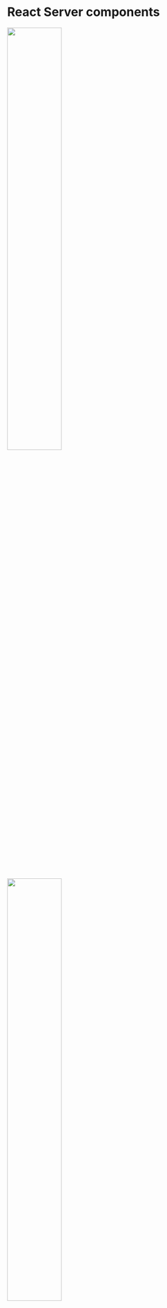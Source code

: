 # React Server components

[<img src="./pics/react_components.png" width="50%"/>](./pics/react_components.png)

[<img src="./pics/server_components.png" width="50%"/>](./pics/server_components.png)

[<img src="./pics/client_components.png" width="50%"/>](./pics/client_components.png)

# Create new app

[<img src="./pics/create_new_app.png" width="50%"/>](./pics/create_new_app.png)

[<img src="./pics/create_new_app_steps.png" width="50%"/>](./pics/create_new_app_steps.png)

# Router

[<img src="./pics/routing_png.png" width="50%"/>](./pics/routing_png.png)

- page.tsx file automatically maps to your site root url.
- Even though we deleted this layout.tsx file, nextjs will automatically create and set it up once we first access the root route.
- Routes are directly tied with their flder names in the app directory. A page.tsx file in the profile folder will mape to the /profile routes and a page.tsx file in the about folder will map to the /about route.

[<img src="./pics/routing_conventions.png" width="50%"/>](./pics/routing_conventions.png)

[<img src="./pics/routing_1.png" width="50%"/>](./pics/routing_1.png)

[<img src="./pics/routing_2.png" width="50%"/>](./pics/routing_2.png)

[<img src="./pics/routing_3.png" width="50%"/>](./pics/routing_3.png)

- If someone tries to visit a url that doesn't maps to any file in the app folder, here nextjs will serve 404 page. We don't need to write any special route to handle these.

[<img src="./pics/not_found.png" width="50%"/>](./pics/not_found.png)

- In nextjs we don't need to install and configure a router. Our folder and file structure does all the heavylifting

# Nested routes

[<img src="./pics/nested_routes_1.png" width="50%"/>](./pics/nested_routes_1.png)

[<img src="./pics/nested_routes_2.png" width="50%"/>](./pics/nested_routes_2.png)

[<img src="./pics/nested_routes_3.png" width="50%"/>](./pics/nested_routes_3.png)

[<img src="./pics/nested_routes_4.png" width="50%"/>](./pics/nested_routes_4.png)

[<img src="./pics/nested_routes_5.png" width="50%"/>](./pics/nested_routes_5.png)

[<img src="./pics/nested_routes_6.png" width="50%"/>](./pics/nested_routes_6.png)

# Dynamic routes

- Every page in App router receives route parameters through the param props.
- The type of params is a Promise that resolves to an object containing the dynamic segments as key value pair.
- The nice about server components is that we can use async await to resolve the promise and access the dynamic segemnt

[<img src="./pics/dynamic_routes_1.png" width="50%"/>](./pics/dynamic_routes_1.png)

[<img src="./pics/dynamic_routes_2.png" width="50%"/>](./pics/dynamic_routes_2.png)

[<img src="./pics/dynamic_routes_3.png" width="50%"/>](./pics/dynamic_routes_3.png)

[<img src="./pics/dynamic_routes_4.png" width="50%"/>](./pics/dynamic_routes_4.png)

[<img src="./pics/dynamic_routes_5.png" width="50%"/>](./pics/dynamic_routes_5.png)

# Nested Dynamic routes

[<img src="./pics/nested_dynamic_routes_1.png" width="50%"/>](./pics/nested_dynamic_routes_1.png)

[<img src="./pics/nested_dynamic_routes_2.png" width="50%"/>](./pics/nested_dynamic_routes_2.png)

# Catch all Segments

- nextjs also offers optional catch all segments. /docs will show 404 page currently

[<img src="./pics/catch_all_segments.png" width="50%"/>](./pics/catch_all_segments.png)

[<img src="./pics/catch_all_segments_1.png" width="50%"/>](./pics/catch_all_segments_1.png)

[<img src="./pics/catch_all_segments_2.png" width="50%"/>](./pics/catch_all_segments_2.png)

[<img src="./pics/catch_all_segments_3.png" width="50%"/>](./pics/catch_all_segments_3.png)

[<img src="./pics/catch_all_segments_4.png" width="50%"/>](./pics/catch_all_segments_4.png)

[<img src="./pics/catch_all_segments_optional.png" width="50%"/>](./pics/catch_all_segments_optional.png)

# Not Found Page

- By default when you visit a route that doesn't exist in your route folder we will see a basic 404 page.
- This page will work fine for development but for production site we might want a customized 404 page.
- Not Found page can also be triggered programmatically using notFound function.
- We can create specific notfound pages for different sections of the app.
- Notfound component doesn't accept props. But we might more data to show different message based on the route parameters. For this we can use the `usePathname` hook from nextjs.
- In the new React server component architecture all React components are server components by default and hooks can only be used in client components. To fix add `"use client"` at the top.

[<img src="./pics/not_found_1.png" width="50%"/>](./pics/not_found_1.png)

[<img src="./pics/not_found_2.png" width="50%"/>](./pics/not_found_2.png)

[<img src="./pics/not_found_3.png" width="50%"/>](./pics/not_found_3.png)

[<img src="./pics/not_found_4.png" width="50%"/>](./pics/not_found_4.png)

[<img src="./pics/not_found_5.png" width="50%"/>](./pics/not_found_5.png)

[<img src="./pics/not_found_6.png" width="50%"/>](./pics/not_found_6.png)

[<img src="./pics/not_found_7.png" width="50%"/>](./pics/not_found_7.png)

# File Colocation

- A route only becomes publically accessible when you add page.tsx or page.jsx file to it.
- We can safely colocate project files inside the route segements inside app directory without worrying about they accidently becoming routes themselves.

[<img src="./pics/file_colocation_1.png" width="50%"/>](./pics/file_colocation_1.png)

[<img src="./pics/file_colocation_2.png" width="50%"/>](./pics/file_colocation_2.png)

[<img src="./pics/file_colocation_3.png" width="50%"/>](./pics/file_colocation_3.png)

[<img src="./pics/file_colocation_4.png" width="50%"/>](./pics/file_colocation_4.png)

[<img src="./pics/file_colocation_5.png" width="50%"/>](./pics/file_colocation_5.png)

[<img src="./pics/file_colocation_6.png" width="50%"/>](./pics/file_colocation_6.png)

# Private folders

[<img src="./pics/private_folders_1.png" width="50%"/>](./pics/private_folders_1.png)

[<img src="./pics/private_folders_2.png" width="50%"/>](./pics/private_folders_2.png)

[<img src="./pics/private_folders_3.png" width="50%"/>](./pics/private_folders_3.png)

[<img src="./pics/private_folders_4.png" width="50%"/>](./pics/private_folders_4.png)

# Route groups

- Route groups are the only way to share a layout between routes without affecting the url.
- To create a route group we simply wrap the folder name in paranthesis. This tells nextjs to treat this folder as an organisational tool only and excluding it from URL path.

[<img src="./pics/route_groups_1.png" width="50%"/>](./pics/route_groups_1.png)

[<img src="./pics/route_groups_2.png" width="50%"/>](./pics/route_groups_2.png)

[<img src="./pics/route_groups_3.png" width="50%"/>](./pics/route_groups_3.png)

# Layouts

- layout.tsx file in the app folder is called the route layout and it is not optional. Even if you delete it nextjs will auto generate it.
- Every layout component needs a children prop. This is where our page content will go.

[<img src="./pics/layouts_1.png" width="50%"/>](./pics/layouts_1.png)

[<img src="./pics/layouts_2.png" width="50%"/>](./pics/layouts_2.png)

[<img src="./pics/layouts_3.png" width="50%"/>](./pics/layouts_3.png)

[<img src="./pics/layouts_4.png" width="50%"/>](./pics/layouts_4.png)

[<img src="./pics/layouts_5.png" width="50%"/>](./pics/layouts_5.png)

[<img src="./pics/layouts_6.png" width="50%"/>](./pics/layouts_6.png)

[<img src="./pics/layouts_7.png" width="50%"/>](./pics/layouts_7.png)

[<img src="./pics/layouts_8.png" width="50%"/>](./pics/layouts_8.png)

# Nested layouts

- First nextjs renders the root layout where the children prop representing the productId folder content. then productId layout kicks in replacing the children prop in the root layout. Finally the actual content from the page.tsx from the productId fills the children prop in the productId layout.
- This pattern gives you the power to create specialized layouts for the different parts of the application.

[<img src="./pics/nested_layout_1.png" width="50%"/>](./pics/nested_layout_1.png)

[<img src="./pics/nested_layout_2.png" width="50%"/>](./pics/nested_layout_2.png)

[<img src="./pics/nested_layout_3.png" width="50%"/>](./pics/nested_layout_3.png)

[<img src="./pics/nested_layout_4.png" width="50%"/>](./pics/nested_layout_4.png)

[<img src="./pics/nested_layout_5.png" width="50%"/>](./pics/nested_layout_5.png)

[<img src="./pics/nested_layout_6.png" width="50%"/>](./pics/nested_layout_6.png)

[<img src="./pics/nested_layout_7.png" width="50%"/>](./pics/nested_layout_7.png)

[<img src="./pics/nested_layout_8.png" width="50%"/>](./pics/nested_layout_8.png)

# Multiple Root Layouts

[<img src="./pics/multiple_root_layouts_1.png" width="50%"/>](./pics/multiple_root_layouts_1.png)

[<img src="./pics/multiple_root_layouts_2.png" width="50%"/>](./pics/multiple_root_layouts_2.png)

# Routing Metadata And dynamic metadata

- While both page and layout can have metadata, page's metadata take priority when they overlap.
- When routes have multiple metadata objects, they merge together with deeper segments taking priority.
- Metadata won't work with pages marked with `use client` directive. The solution is to keep your metadata in server components and extract any client side functionality in separate component.

[<img src="./pics/routing_metadata_1.png" width="50%"/>](./pics/routing_metadata_1.png)

[<img src="./pics/routing_metadata_2.png" width="50%"/>](./pics/routing_metadata_2.png)

[<img src="./pics/routing_metadata_3.png" width="50%"/>](./pics/routing_metadata_3.png)

[<img src="./pics/routing_metadata_4.png" width="50%"/>](./pics/routing_metadata_4.png)

[<img src="./pics/routing_metadata_5.png" width="50%"/>](./pics/routing_metadata_5.png)

[<img src="./pics/routing_metadata_6.png" width="50%"/>](./pics/routing_metadata_6.png)

[<img src="./pics/routing_metadata_7.png" width="50%"/>](./pics/routing_metadata_7.png)

[<img src="./pics/routing_metadata_8.png" width="50%"/>](./pics/routing_metadata_8.png)

[<img src="./pics/routing_metadata_19.png" width="50%"/>](./pics/routing_metadata_9.png)

[<img src="./pics/routing_metadata_10.png" width="50%"/>](./pics/routing_metadata_10.png)

# Title metadata

- Title.default acts as a fallback for any child route that doesn't specify a title.
- Title.template is used when we want consistent prefix and suffix to the route title.
- Sometimes when we want to break free from the template pattern set by parent segment. This is exactly what Title.absolute does.

[<img src="./pics/title_metadata_1.png" width="50%"/>](./pics/title_metadata_1.png)

[<img src="./pics/title_metadata_2.png" width="50%"/>](./pics/title_metadata_2.png)

[<img src="./pics/title_metadata_3.png" width="50%"/>](./pics/title_metadata_3.png)

[<img src="./pics/title_metadata_4.png" width="50%"/>](./pics/title_metadata_4.png)

[<img src="./pics/title_metadata_5.png" width="50%"/>](./pics/title_metadata_5.png)

[<img src="./pics/title_metadata_6.png" width="50%"/>](./pics/title_metadata_6.png)

# Links

- replace replaces the current history entry with the new one.

[<img src="./pics/navigation.png" width="50%"/>](./pics/navigation.png)

[<img src="./pics/link_component.png" width="50%"/>](./pics/link_component.png)

[<img src="./pics/link_component_replace.png" width="50%"/>](./pics/link_component_replace.png)

# Active Links

- nextjs gives us the usePathname hook to help us figure out which link is active.

[<img src="./pics/active_link.png" width="50%"/>](./pics/active_link.png)

# params and searchParams

- We are able to await params and searchParams in news articles component because it is server component. If this was a client component we would get a error because client component don't support async await.
- To access params and searchParams in client component we need to use `use` hook.

[<img src="./pics/params_searchparams_1.png" width="50%"/>](./pics/params_searchparams_1.png)

[<img src="./pics/params_searchparams_2.png" width="50%"/>](./pics/params_searchparams_2.png)

[<img src="./pics/params_searchparams_3.png" width="50%"/>](./pics/params_searchparams_3.png)

# Navigating Programmatically

- useRouter only works in client component.
- router.push and router.replace both are available. To replace the current page in the history stack instead of adding a new entry, for the we need to use router.replace rather than router.push.
- We can also use router.back to go back to the previous page and move forward to move forward in the history.
- We can use `redirect` function.

[<img src="./pics/navigation_programmatically_1.png" width="50%"/>](./pics/navigation_programmatically_1.png)

[<img src="./pics/navigation_programmatically_2.png" width="50%"/>](./pics/navigation_programmatically_2.png)

[<img src="./pics/navigation_programmatically_3.png" width="50%"/>](./pics/navigation_programmatically_3.png)

[<img src="./pics/navigation_programmatically_4.png" width="50%"/>](./pics/navigation_programmatically_4.png)

[<img src="./pics/navigation_programmatically_5.png" width="50%"/>](./pics/navigation_programmatically_5.png)

[<img src="./pics/navigation_programmatically_6.png" width="50%"/>](./pics/navigation_programmatically_6.png)

# Templates

- Layout only mounts new page content while keeping the common elements intact. They don't remount the shared components which lead to better performance.
- Sometimes you might need the layout to create a fresh instance for each child component during navigation. This could be useful for scenarios like implemening enter or exit animations or running useEffect hooks when routes change. This is where template files come in handy as an alternative to layout files.
- We can actually use both layout.tsx and template.tsx together. In this case the layout renders first, the its children are replace by template components output

[<img src="./pics/templates_1.png" width="50%"/>](./pics/templates_1.png)

[<img src="./pics/templates_2.png" width="50%"/>](./pics/templates_2.png)

[<img src="./pics/templates_3.png" width="50%"/>](./pics/templates_3.png)

[<img src="./pics/templates_4.png" width="50%"/>](./pics/templates_4.png)

[<img src="./pics/templates_5.png" width="50%"/>](./pics/templates_5.png)

[<img src="./pics/templates_6.png" width="50%"/>](./pics/templates_6.png)

[<img src="./pics/templates_7.png" width="50%"/>](./pics/templates_7.png)

[<img src="./pics/templates_8.png" width="50%"/>](./pics/templates_8.png)

# Loading UI

- This loading.tsx file automatically wraps the page.tsx file and its nested children within a react suspense boundary

[<img src="./pics/loading_1.png" width="50%"/>](./pics/loading_1.png)

[<img src="./pics/loading_2.png" width="50%"/>](./pics/loading_2.png)

[<img src="./pics/loading_3.png" width="50%"/>](./pics/loading_3.png)

[<img src="./pics/loading_4.png" width="50%"/>](./pics/loading_4.png)

[<img src="./pics/loading_5.png" width="50%"/>](./pics/loading_5.png)

[<img src="./pics/loading_6.png" width="50%"/>](./pics/loading_6.png)

[<img src="./pics/loading_7.png" width="50%"/>](./pics/loading_7.png)

# Error handling

- Error boundaries must be client component.
- ErrorBoundary component receive the error as a prop.

[<img src="./pics/error_handling_1.png" width="50%"/>](./pics/error_handling_1.png)

[<img src="./pics/error_handling_2.png" width="50%"/>](./pics/error_handling_2.png)

[<img src="./pics/error_handling_3.png" width="50%"/>](./pics/error_handling_3.png)

[<img src="./pics/error_handling_4.png" width="50%"/>](./pics/error_handling_4.png)

[<img src="./pics/error_handling_5.png" width="50%"/>](./pics/error_handling_5.png)

[<img src="./pics/error_handling_6.png" width="50%"/>](./pics/error_handling_6.png)

[<img src="./pics/error_handling_7.png" width="50%"/>](./pics/error_handling_7.png)

[<img src="./pics/error_handling_8.png" width="50%"/>](./pics/error_handling_8.png)

# Recovering from Errors

- Apart from the error prop, the error boundary in error.tsx provides us with another useful prop, the reset function. reset function helps to retry rendering the component in page.tsx.
- If we keep hitting the `try again` button, we will keep hitting the error again and again. This is because the retry function will attempt to re render client side, but converting the `reviewId` component to client side just to handle error will be a overkill
- To attempt server side recovery, we will need to rely on startTransition from react and useRouter from nextjs.
- reload function ensures that the refresh is deferred until the next render phase allowing react to handle any pending state updates before proceeding.

# Handling Errors in Nested Routes

[<img src="./pics/error_nested_routes_1.png" width="50%"/>](./pics/error_nested_routes_1.png)

[<img src="./pics/error_nested_routes_2.png" width="50%"/>](./pics/error_nested_routes_2.png)

[<img src="./pics/error_nested_routes_3.png" width="50%"/>](./pics/error_nested_routes_3.png)

[<img src="./pics/error_nested_routes_4.png" width="50%"/>](./pics/error_nested_routes_4.png)

[<img src="./pics/error_nested_routes_5.png" width="50%"/>](./pics/error_nested_routes_5.png)

[<img src="./pics/error_nested_routes_6.png" width="50%"/>](./pics/error_nested_routes_6.png)

# Handling Errors in Layouts

[<img src="./pics/error_in_layout_1.png" width="50%"/>](./pics/error_in_layout_1.png)

[<img src="./pics/error_in_layout_2.png" width="50%"/>](./pics/error_in_layout_2.png)

[<img src="./pics/error_in_layout_3.png" width="50%"/>](./pics/error_in_layout_3.png)

[<img src="./pics/error_in_layout_4.png" width="50%"/>](./pics/error_in_layout_4.png)

# Handling Global Errors

- global-error.tsx should export a react component that will be rendered when an error is encountered in the root layout or any of its nested route in the absence of a error boundary.
- We don't see global error layout in dev run, we can only see that in action in production environment.
- global-error.tsx needs to includes its own html and body tags because when this error boundary kicks in, it completely replaces your root layout

[<img src="./pics/global_error_1.png" width="50%"/>](./pics/global_error_1.png)

[<img src="./pics/global_error_2.png" width="50%"/>](./pics/global_error_2.png)

[<img src="./pics/global_error_3.png" width="50%"/>](./pics/global_error_3.png)

[<img src="./pics/global_error_4.png" width="50%"/>](./pics/global_error_4.png)

# Parallel Routes

- slots are not route segment and don't affect your url structure
- A children prop is actually an implicit slot that doesn't needs its own folder. `complex-dashboard/page.tsx` is same as `complex-dashboard/@children/page.tsx`

[<img src="./pics/parallel_routes_1.png" width="50%"/>](./pics/parallel_routes_1.png)

[<img src="./pics/parallel_routes_2.png" width="50%"/>](./pics/parallel_routes_2.png)

[<img src="./pics/parallel_routes_3.png" width="50%"/>](./pics/parallel_routes_3.png)

[<img src="./pics/parallel_routes_4.png" width="50%"/>](./pics/parallel_routes_4.png)

[<img src="./pics/parallel_routes_5.png" width="50%"/>](./pics/parallel_routes_5.png)

[<img src="./pics/parallel_routes_6.png" width="50%"/>](./pics/parallel_routes_6.png)

[<img src="./pics/parallel_routes_7.png" width="50%"/>](./pics/parallel_routes_7.png)

[<img src="./pics/parallel_routes_8.png" width="50%"/>](./pics/parallel_routes_8.png)

[<img src="./pics/parallel_routes_9.png" width="50%"/>](./pics/parallel_routes_9.png)

[<img src="./pics/parallel_routes_10.png" width="50%"/>](./pics/parallel_routes_10.png)

[<img src="./pics/parallel_routes_11.png" width="50%"/>](./pics/parallel_routes_11.png)

[<img src="./pics/parallel_routes_12.png" width="50%"/>](./pics/parallel_routes_12.png)

[<img src="./pics/parallel_routes_13.png" width="50%"/>](./pics/parallel_routes_13.png)

[<img src="./pics/parallel_routes_14.png" width="50%"/>](./pics/parallel_routes_14.png)

# Unmatched Routes

- archived is a regular route folder not a slot.
- when we visit `http://localhost:3000/complex-dashboard` all slots how their respective content. But when we visit `http://localhost:3000/complex-dashboard/archived`, only notifications slot has matching content. The other three slots children, user and revenue become unmatched.

[<img src="./pics/unmatched_routes_1.png" width="50%"/>](./pics/unmatched_routes_1.png)

[<img src="./pics/unmatched_routes_2.png" width="50%"/>](./pics/unmatched_routes_2.png)

[<img src="./pics/unmatched_routes_3.png" width="50%"/>](./pics/unmatched_routes_3.png)

[<img src="./pics/unmatched_routes_4.png" width="50%"/>](./pics/unmatched_routes_4.png)

[<img src="./pics/unmatched_routes_5.png" width="50%"/>](./pics/unmatched_routes_5.png)

[<img src="./pics/unmatched_routes_6.png" width="50%"/>](./pics/unmatched_routes_6.png)

# Conditional routes

[<img src="./pics/conditional_routes_1.png" width="50%"/>](./pics/conditional_routes_1.png)

[<img src="./pics/conditional_routes_2.png" width="50%"/>](./pics/conditional_routes_2.png)

[<img src="./pics/conditional_routes_3.png" width="50%"/>](./pics/conditional_routes_3.png)

# Intercepting Routes

[<img src="./pics/intercepting_routes_1.png" width="50%"/>](./pics/intercepting_routes_1.png)

[<img src="./pics/intercepting_routes_2.png" width="50%"/>](./pics/intercepting_routes_2.png)

[<img src="./pics/intercepting_routes_3.png" width="50%"/>](./pics/intercepting_routes_3.png)

[<img src="./pics/intercepting_routes_4.png" width="50%"/>](./pics/intercepting_routes_4.png)

[<img src="./pics/intercepting_routes_5.png" width="50%"/>](./pics/intercepting_routes_5.png)

[<img src="./pics/intercepting_routes_6.png" width="50%"/>](./pics/intercepting_routes_6.png)

[<img src="./pics/intercepting_routes_7.png" width="50%"/>](./pics/intercepting_routes_7.png)

[<img src="./pics/intercepting_routes_8.png" width="50%"/>](./pics/intercepting_routes_8.png)

[<img src="./pics/intercepting_routes_9.png" width="50%"/>](./pics/intercepting_routes_9.png)

# Parallel Intercepting Routes

- photo-feed folder has an implementation

# Route handler

- We need to watch out for conflicts between page routes and route handlers. In this case route.ts will take over by default.
- Route handler allows you to create custom request handlers for a given route. They are defined in a `route.js` or `route.ts`
- route.ts file at the same route level as page.tsx will resolve in a conflict and page will not be served. Route handler will handle the request.

[<img src="./pics/route_handler_1.png" width="50%"/>](./pics/route_handler_1.png)

[<img src="./pics/route_handler_2.png" width="50%"/>](./pics/route_handler_2.png)

[<img src="./pics/route_handler_3.png" width="50%"/>](./pics/route_handler_3.png)

[<img src="./pics/route_handler_4.png" width="50%"/>](./pics/route_handler_4.png)

[<img src="./pics/route_handler_5.png" width="50%"/>](./pics/route_handler_5.png)

[<img src="./pics/route_handler_6.png" width="50%"/>](./pics/route_handler_6.png)

[<img src="./pics/route_handler_7.png" width="50%"/>](./pics/route_handler_7.png)

[<img src="./pics/route_handler_8.png" width="50%"/>](./pics/route_handler_8.png)

[<img src="./pics/route_handler_9.png" width="50%"/>](./pics/route_handler_9.png)

[<img src="./pics/route_handler_10.png" width="50%"/>](./pics/route_handler_10.png)

[<img src="./pics/route_handler_11.png" width="50%"/>](./pics/route_handler_11.png)

[<img src="./pics/route_handler_12.png" width="50%"/>](./pics/route_handler_12.png)

[<img src="./pics/route_handler_13.png" width="50%"/>](./pics/route_handler_13.png)

# Handling GET Requests

[<img src="./pics/get_request_1.png" width="50%"/>](./pics/get_request_1.png)

[<img src="./pics/get_request_2.png" width="50%"/>](./pics/get_request_2.png)

[<img src="./pics/get_request_3.png" width="50%"/>](./pics/get_request_3.png)

[<img src="./pics/get_request_4.png" width="50%"/>](./pics/get_request_4.png)

[<img src="./pics/get_request_5.png" width="50%"/>](./pics/get_request_5.png)

[<img src="./pics/get_request_6.png" width="50%"/>](./pics/get_request_6.png)

# Dynamic Route Handlers

[<img src="./pics/dynamic_route_handler_1.png" width="50%"/>](./pics/dynamic_route_handler_1.png)

[<img src="./pics/dynamic_route_handler_2.png" width="50%"/>](./pics/dynamic_route_handler_2.png)

# patch Request

[<img src="./pics/patch_request.png" width="50%"/>](./pics/patch_request.png)

# Delete Request

[<img src="./pics/delete_request.png" width="50%"/>](./pics/delete_request.png)

# URL Query Parameters

- Although we are using standard request API. In the context of Nextjs, the type we are dealing with NextRequest

[<img src="./pics/query_parameters_1.png" width="50%"/>](./pics/query_parameters_1.png)

[<img src="./pics/query_parameters_2.png" width="50%"/>](./pics/query_parameters_2.png)

[<img src="./pics/query_parameters_3.png" width="50%"/>](./pics/query_parameters_3.png)

[<img src="./pics/query_parameters_4.png" width="50%"/>](./pics/query_parameters_4.png)

# Headers in Route Handlers

- headers returned from `headers() `function are readonly. To set new headers you will need to set a new response with custom headers.

[<img src="./pics/header_route_handlers_1.png" width="50%"/>](./pics/header_route_handlers_1.png)

[<img src="./pics/header_route_handlers_2.png" width="50%"/>](./pics/header_route_handlers_2.png)

[<img src="./pics/header_route_handlers_3.png" width="50%"/>](./pics/header_route_handlers_3.png)

[<img src="./pics/header_route_handlers_4.png" width="50%"/>](./pics/header_route_handlers_4.png)

[<img src="./pics/header_route_handlers_5.png" width="50%"/>](./pics/header_route_handlers_5.png)

[<img src="./pics/header_route_handlers_6.png" width="50%"/>](./pics/header_route_handlers_6.png)

[<img src="./pics/header_route_handlers_7.png" width="50%"/>](./pics/header_route_handlers_7.png)

[<img src="./pics/header_route_handlers_8.png" width="50%"/>](./pics/header_route_handlers_8.png)

[<img src="./pics/header_route_handlers_9.png" width="50%"/>](./pics/header_route_handlers_9.png)

[<img src="./pics/header_route_handlers_10.png" width="50%"/>](./pics/header_route_handlers_10.png)

# Cookies in Route Handlers
